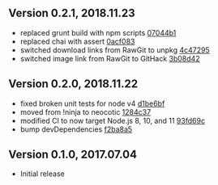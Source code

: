 ## Version 0.2.1, 2018.11.23

* replaced grunt build with npm scripts [07044b1](https://github.com/neocotic/pollock/commit/07044b124149435ecb5a0f44c8295dff758302f2)
* replaced chai with assert [0acf083](https://github.com/neocotic/pollock/commit/0acf083255f6514e9f324585241a4b621706377a)
* switched download links from RawGit to unpkg [4c47295](https://github.com/neocotic/pollock/commit/4c47295fa7ded4cccb0db38b7a4e6d859da95011)
* switched image link from RawGit to GitHack [3b08d42](https://github.com/neocotic/pollock/commit/3b08d42bf38896efe23564aface93e155ee92720)

## Version 0.2.0, 2018.11.22

* fixed broken unit tests for node v4 [d1be6bf](https://github.com/neocotic/pollock/commit/d1be6bfc79aee5e0e5525161b1fab6290843ff9f)
* moved from !ninja to neocotic [1284c37](https://github.com/neocotic/pollock/commit/1284c37bcadde2e99f17d2b2e87f3f31848577b5)
* modified CI to now target Node.js 8, 10, and 11 [93fd69c](https://github.com/neocotic/pollock/commit/93fd69c234094964ed3aaed16351cc3519740ba0)
* bump devDependencies [f2ba8a5](https://github.com/neocotic/pollock/commit/f2ba8a5a3ccaeff846e767326c1d603b1ad8774c)

## Version 0.1.0, 2017.07.04

* Initial release
